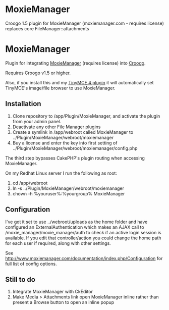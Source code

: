 MoxieManager
============

Croogo 1.5 plugin for MoxieManager (moxiemanager.com - requires license) replaces core FileManager::attachments

# MoxieManager

Plugin for integrating [MoxieManager](http://moxiemanager.com/) (requires license) into [Croogo](http://croogo.org).

Requires Croogo v1.5 or higher.  

Also, if you install this and my [TinyMCE 4 plugin](https://github.com/phpMagpie/Tinymce) it will 
automatically set TinyMCE's image/file browser to use MoxieManager.

## Installation

1. Clone repository to /app/Plugin/MoxieManager, and activate the plugin from your admin panel.
2. Deactivate any other File Manager plugins
3. Create a symlink in /app/webroot called MoxieManager to ../Plugin/MoxieManager/webroot/moxiemanager
4. Buy a license and enter the key into first setting of ../Plugin/MoxieManager/webroot/moxiemanager/config.php 

The third step bypasses CakePHP's plugin routing when accessing MoxieManager.

On my Redhat Linux server I run the following as root:

1. cd /app/webroot
2. ln -s ../Plugin/MoxieManager/webroot/moxiemanager
3. chown -h %youruser%:%yourgroup% MoxieManager

## Configuration

I've got it set to use ../webroot/uploads as the home folder and have configured an ExternalAuthentication which 
makes an AJAX call to /moxie_manager/moxie_manager/auth to check if an active login session is available.  If you 
edit that controller/action you could change the home path for each user if required, along with other settings.

See http://www.moxiemanager.com/documentation/index.php/Configuration for full list of config options.

## Still to do

1. Integrate MoxieManager with CkEditor
2. Make Media > Attachments link open MoxieManager inline rather than present a Browse button to open an inline popup
